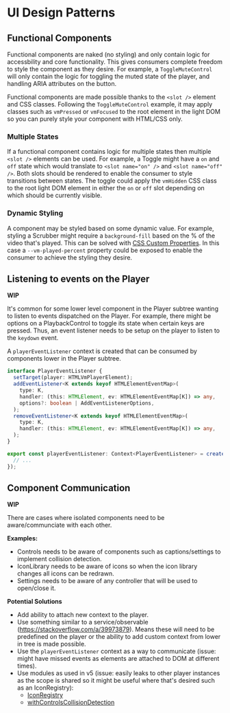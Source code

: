 # UI Design Patterns

## Functional Components

Functional components are naked (no styling) and only contain logic for accessbility and
core functionality. This gives consumers complete freedom to style the component as they desire.
For example, a `ToggleMuteControl` will only contain the logic for toggling the muted state of the
player, and handling ARIA attributes on the button.

Functional components are made possible thanks to the `<slot />` element and CSS classes. Following
the `ToggleMuteControl` example, it may apply classes such as `vmPressed` or `vmFocused` to
the root element in the light DOM so you can purely style your component with HTML/CSS only.

### Multiple States

If a functional component contains logic for multiple states then multiple `<slot />` elements can
be used. For example, a Toggle might have a `on` and `off` state which would translate to
`<slot name="on" />` and `<slot name="off" />`. Both slots should be rendered to enable
the consumer to style transitions between states. The toggle could apply the `vmHidden` CSS
class to the root light DOM element in either the `on` or `off` slot depending on which should
be currently visible.

### Dynamic Styling

A component may be styled based on some dynamic value. For example, styling a Scrubber
might require a `background-fill` based on the % of the video that's played. This can be
solved with [CSS Custom Properties](https://developer.mozilla.org/en-US/docs/Web/CSS/--*). In this
case a `--vm-played-percent` property could be exposed to enable the consumer to achieve the
styling they desire.

## Listening to events on the Player

**WIP**

It's common for some lower level component in the Player subtree wanting to listen to events
dispatched on the Player. For example, there might be options on a PlaybackControl to toggle
its state when certain keys are pressed. Thus, an event listener needs to be setup on the player
to listen to the `keydown` event.

A `playerEventListener` context is created that can be consumed by components lower in the
Player subtree.

```ts
interface PlayerEventListener {
  setTarget(player: HTMLVmPlayerElement);
  addEventListener<K extends keyof HTMLElementEventMap>(
    type: K,
    handler: (this: HTMLElement, ev: HTMLElementEventMap[K]) => any,
    options?: boolean | AddEventListenerOptions,
  );
  removeEventListener<K extends keyof HTMLElementEventMap>(
    type: K,
    handler: (this: HTMLElement, ev: HTMLElementEventMap[K]) => any,
  );
}

export const playerEventListener: Context<PlayerEventListener> = createContext({
  // ...
});
```

## Component Communication

**WIP**

There are cases where isolated components need to be aware/communciate with each other.

**Examples:**

- Controls needs to be aware of components such as captions/settings to implement collision detection.
- IconLibrary needs to be aware of icons so when the icon library changes all icons can be redrawn.
- Settings needs to be aware of any controller that will be used to open/close it.

**Potential Solutions**

- Add ability to attach new context to the player.
- Use something similar to a service/observable (https://stackoverflow.com/a/39973879). Means
  these will need to be predefined on the player or the ability to add custom context from lower
  in tree is made possible.
- Use the `playerEventListener` context as a way to communicate (issue: might have missed events as
  elements are attached to DOM at different times).
- Use modules as used in v5 (issue: easily leaks to other player instances as the scope is shared so
  it might be useful where that's desired such as an IconRegistry):
  - [IconRegistry](https://github.com/vime-js/vime/blob/master/core/src/components/ui/icon-library/IconRegistry.ts)
  - [withControlsCollisionDetection](https://github.com/vime-js/vime/blob/master/core/src/components/ui/controls/controls/withControlsCollisionDetection.ts)
